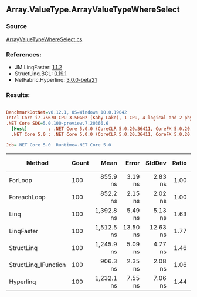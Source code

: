 ﻿## Array.ValueType.ArrayValueTypeWhereSelect

### Source
[ArrayValueTypeWhereSelect.cs](../LinqBenchmarks/Array/ValueType/ArrayValueTypeWhereSelect.cs)

### References:
- JM.LinqFaster: [1.1.2](https://www.nuget.org/packages/JM.LinqFaster/1.1.2)
- StructLinq.BCL: [0.19.1](https://www.nuget.org/packages/StructLinq.BCL/0.19.1)
- NetFabric.Hyperlinq: [3.0.0-beta21](https://www.nuget.org/packages/NetFabric.Hyperlinq/3.0.0-beta21)

### Results:
``` ini

BenchmarkDotNet=v0.12.1, OS=Windows 10.0.19042
Intel Core i7-7567U CPU 3.50GHz (Kaby Lake), 1 CPU, 4 logical and 2 physical cores
.NET Core SDK=5.0.100-preview.7.20366.6
  [Host]        : .NET Core 5.0.0 (CoreCLR 5.0.20.36411, CoreFX 5.0.20.36411), X64 RyuJIT
  .NET Core 5.0 : .NET Core 5.0.0 (CoreCLR 5.0.20.36411, CoreFX 5.0.20.36411), X64 RyuJIT

Job=.NET Core 5.0  Runtime=.NET Core 5.0  

```
|               Method | Count |       Mean |    Error |   StdDev | Ratio | Code Size |  Gen 0 | Gen 1 | Gen 2 | Allocated | CacheMisses/Op | BranchMispredictions/Op |
|--------------------- |------ |-----------:|---------:|---------:|------:|----------:|-------:|------:|------:|----------:|---------------:|------------------------:|
|              ForLoop |   100 |   855.9 ns |  3.19 ns |  2.83 ns |  1.00 |     439 B |      - |     - |     - |         - |              0 |                       0 |
|          ForeachLoop |   100 |   852.2 ns |  2.15 ns |  2.02 ns |  1.00 |     459 B |      - |     - |     - |         - |              0 |                       0 |
|                 Linq |   100 | 1,392.8 ns |  5.49 ns |  5.13 ns |  1.63 |    2050 B | 0.0801 |     - |     - |     168 B |              2 |                       1 |
|           LinqFaster |   100 | 1,512.5 ns | 13.50 ns | 12.63 ns |  1.77 |    1303 B | 2.8896 |     - |     - |    6048 B |             10 |                       2 |
|           StructLinq |   100 | 1,245.9 ns |  5.09 ns |  4.77 ns |  1.46 |    1613 B |      - |     - |     - |         - |              0 |                       1 |
| StructLinq_IFunction |   100 |   906.3 ns |  2.35 ns |  2.08 ns |  1.06 |    1255 B |      - |     - |     - |         - |              0 |                       0 |
|            Hyperlinq |   100 | 1,232.1 ns |  7.55 ns |  7.06 ns |  1.44 |    1364 B |      - |     - |     - |         - |              0 |                       1 |
